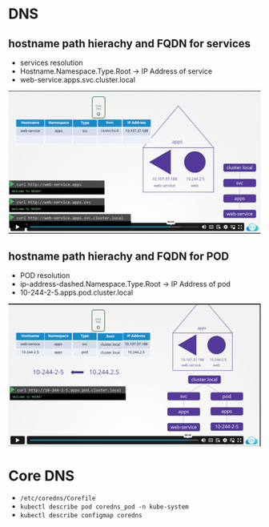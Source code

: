 # DNS

## hostname path hierachy and FQDN for services
* services resolution
* Hostname.Namespace.Type.Root -> IP Address of service
* web-service.apps.svc.cluster.local

!["DNS for services"](/images/dns1.png)

## hostname path hierachy and FQDN for POD
* POD resolution
* ip-address-dashed.Namespace.Type.Root -> IP Address of pod
* 10-244-2-5.apps.pod.cluster.local

!["DNS for pods"](/images/dns2.png)

# Core DNS

* `/etc/coredns/Corefile`
* `kubectl describe pod coredns_pod -n kube-system`
* `kubectl describe configmap coredns`


